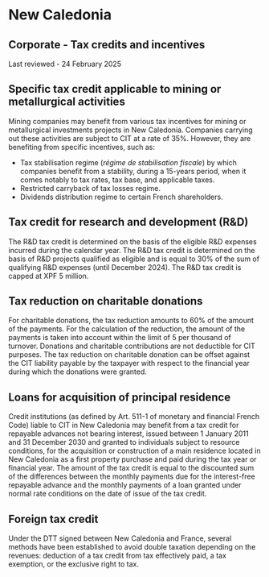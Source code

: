 # New Caledonia
## Corporate - Tax credits and incentives
Last reviewed - 24 February 2025
## Specific tax credit applicable to mining or metallurgical activities
Mining companies may benefit from various tax incentives for mining or metallurgical investments projects in New Caledonia.
Companies carrying out these activities are subject to CIT at a rate of 35%. However, they are benefiting from specific incentives, such as:
  * Tax stabilisation regime (_régime de stabilisation fiscale_) by which companies benefit from a stability, during a 15-years period, when it comes notably to tax rates, tax base, and applicable taxes.
  * Restricted carryback of tax losses regime.
  * Dividends distribution regime to certain French shareholders.


## Tax credit for research and development (R&D)
The R&D tax credit is determined on the basis of the eligible R&D expenses incurred during the calendar year.
The R&D tax credit is determined on the basis of R&D projects qualified as eligible and is equal to 30% of the sum of qualifying R&D expenses (until December 2024). The R&D tax credit is capped at XPF 5 million.
## Tax reduction on charitable donations
For charitable donations, the tax reduction amounts to 60% of the amount of the payments. For the calculation of the reduction, the amount of the payments is taken into account within the limit of 5 per thousand of turnover.
Donations and charitable contributions are not deductible for CIT purposes. The tax reduction on charitable donation can be offset against the CIT liability payable by the taxpayer with respect to the financial year during which the donations were granted.
## Loans for acquisition of principal residence
Credit institutions (as defined by Art. 511-1 of monetary and financial French Code) liable to CIT in New Caledonia may benefit from a tax credit for repayable advances not bearing interest, issued between 1 January 2011 and 31 December 2030 and granted to individuals subject to resource conditions, for the acquisition or construction of a main residence located in New Caledonia as a first property purchase and paid during the tax year or financial year.
The amount of the tax credit is equal to the discounted sum of the differences between the monthly payments due for the interest-free repayable advance and the monthly payments of a loan granted under normal rate conditions on the date of issue of the tax credit.
## Foreign tax credit
Under the DTT signed between New Caledonia and France, several methods have been established to avoid double taxation depending on the revenues: deduction of a tax credit from tax effectively paid, a tax exemption, or the exclusive right to tax.
